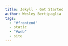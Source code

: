 ```yaml
---
title: Jekyll - Get Started
author: Wesley Bertipaglia
tags:
  - "#frontend"
  - static
  - "#web"
  - site
---
```

